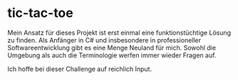 # tic-tac-toe

Mein Ansatz für dieses Projekt ist erst einmal eine funktionstüchtige Lösung zu finden. Als Anfänger in C# und insbesondere in professioneller Softwareentwicklung gibt es eine Menge Neuland für mich. Sowohl die Umgebung als auch die Terminologie werfen immer wieder Fragen auf. 

Ich hoffe bei dieser Challenge auf reichlich Input. 



